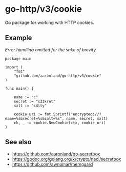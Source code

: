 # go-http/v3/cookie

Go package for working with HTTP cookies.

## Example

_Error handling omitted for the sake of brevity._

```
package main

import (
	"fmt"
	"github.com/aaronland/go-http/v3/cookie"	
)

func main() {

	name := "c"
	secret := "s33kret"
	salt := "s4lty"
	
	cookie_uri := fmt.Sprintf("encrypted://?name=%s&secret=%s&salt=%s", name, secret, salt)
	ck, _ := cookie.NewCookie(ctx, cookie_uri)
}
```

## See also

* https://github.com/aaronland/go-secretbox
* https://godoc.org/golang.org/x/crypto/nacl/secretbox
* https://github.com/awnumar/memguard
